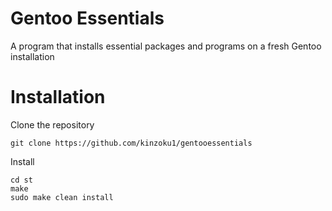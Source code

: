 # Gentoo Essentials
A program that installs essential packages and programs on a fresh Gentoo installation

# Installation
Clone the repository

```git clone https://github.com/kinzoku1/gentooessentials```

Install

```
cd st
make
sudo make clean install
```
